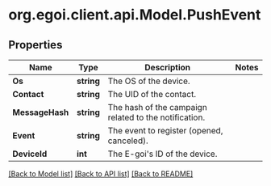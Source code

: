 
# org.egoi.client.api.Model.PushEvent

## Properties

Name | Type | Description | Notes
------------ | ------------- | ------------- | -------------
**Os** | **string** | The OS of the device. | 
**Contact** | **string** | The UID of the contact. | 
**MessageHash** | **string** | The hash of the campaign related to the notification. | 
**Event** | **string** | The event to register (opened, canceled). | 
**DeviceId** | **int** | The E-goi&#39;s ID of the device. | 

[[Back to Model list]](../README.md#documentation-for-models)
[[Back to API list]](../README.md#documentation-for-api-endpoints)
[[Back to README]](../README.md)


